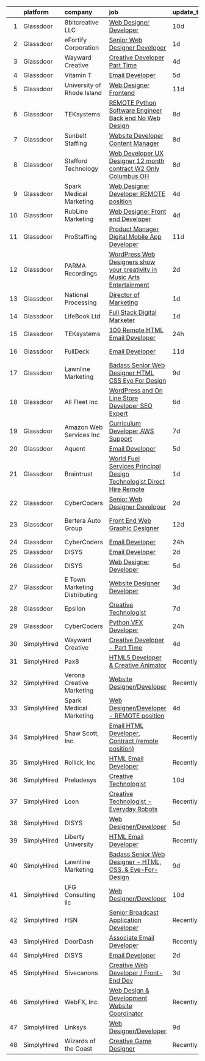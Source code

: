 

|    | platform    | company                         | job                                                                                                                                                                                                                                                                                                                                                                                                                                                                                                                                                                                                                                                                                                                                                                                                                                                                                                                                                                                                                                                                                                                                                                                                                                                                                                                                                                          | update_time   | location             |
|---:|:------------|:--------------------------------|:-----------------------------------------------------------------------------------------------------------------------------------------------------------------------------------------------------------------------------------------------------------------------------------------------------------------------------------------------------------------------------------------------------------------------------------------------------------------------------------------------------------------------------------------------------------------------------------------------------------------------------------------------------------------------------------------------------------------------------------------------------------------------------------------------------------------------------------------------------------------------------------------------------------------------------------------------------------------------------------------------------------------------------------------------------------------------------------------------------------------------------------------------------------------------------------------------------------------------------------------------------------------------------------------------------------------------------------------------------------------------------|:--------------|:---------------------|
|  1 | Glassdoor   | 8bitcreative  LLC               | [Web Designer Developer](https://www.glassdoor.com/partner/jobListing.htm?pos=108&ao=1110586&s=58&guid=000001819ec11986ab46de48d78de8aa&src=GD_JOB_AD&t=SR&vt=w&ea=1&cs=1_cd419f41&cb=1656225864377&jobListingId=1007942370710&cpc=BAB9AA3F436D8911&jrtk=3-0-1g6fc26d8kbn7801-1g6fc26dnk24h800-cb3a9e8fec46c821--6NYlbfkN0DUopTza8mgHBODVgXoaTVIBmD97acycYylDsCol1Z8ncl2IreNVul9mPEQqWn9OdnVcH_Vp3uRbL09mJ5DClCvZ779lmN9ejhdmSI1oFTfiMHWt6tWquJ5Q4S202otBFJj1neCG2q0b-2N4KW7X5lu7jbjGFL1fweiqeuVRlLdK-CX0RtD43M953B1dV89koOKSado_dt7m1VlAvK43puyRdfOVojdXAdJWQr1glk4JHZFhA_dE9uGSiuECE1_UanALCbX5rM6wIRYB67FEX0anA_UqJkhiuG7rZgdjoycPCY7o1OyJ6-ijXLge3eE7y2Pa0F2buBKL6G5tmQdOF2gMGyKYaIGxeH_DQKZCV1eEzdjo11Rn-9e1vnysME6udr2gQsC8PMwfC7D2n2eMTCpH2Vsc8eAfxnH8X1oec6dwK8HhTtkiY47qquH2-eaFAGfaj3C0ZvkZu2Jk0doh4o-81meuZ9NoLg0PePvgrgX55L4ESQLyDRZKwcydY5iMs0%3D)                                                                                                                                                                                                                                                                                                                                                                                                                                                                                                              | 10d           | Waukesha, WI         |
|  2 | Glassdoor   | eFortify Corporation            | [Senior Web Designer Developer](https://www.glassdoor.com/partner/jobListing.htm?pos=111&ao=1110586&s=58&guid=000001819ec11986ab46de48d78de8aa&src=GD_JOB_AD&t=SR&vt=w&ea=1&cs=1_35151f1d&cb=1656225864377&jobListingId=1007961920482&cpc=1D891ED3EFC3904E&jrtk=3-0-1g6fc26d8kbn7801-1g6fc26dnk24h800-56283aabba8db66a--6NYlbfkN0D4nuovUOU2dPryPr7-xanE7ZFWASvaSyNm3BqXIbrO0jncgm6dzGKlpq64GhjWedMHGhQf5zuqGZKhJbzuerz6WoY1CNE-wn2o97eoBpvVYWyu8Im0MmTyI-8z7k-wPBO4NIYGTr0yD4UfHPYVzkBxDKyQ8hP98UoiXYExT8LfmdfFQZrGaUu4gcilb4YjkaUCPaY4Ui7NiY1-2U_JBidPFUhWPhBmarcrD3cB9qFNd7iBuodOWpXzNmc-PVb3ok657M0Tk-BMyG4DJINe8CfhtiCEqHrZ-3SDpW71QLsKdcj2HIgZxGpmErNjX7VPEBmaXxvWKQBHJV_wdN5dNnhC3m3WOAZJYzkdCtO0Rnr6aJWUcau5Whca0ijiGh5Cz_DCZu5H9xplyu3eQMN10moDlH5AA5yl9THWHMziJ7HX8XfKG_w1ERGlUTFkhetwIVomR9g1KChlnv8NR3_AkhINBwyjG1mIxPD_2wQn9ZhVWEP-gbNRRQGMlUVszdmW9lM%3D)                                                                                                                                                                                                                                                                                                                                                                                                                                                                                                       | 1d            | Remote               |
|  3 | Glassdoor   | Wayward Creative                | [Creative Developer   Part Time](https://www.glassdoor.com/partner/jobListing.htm?pos=126&ao=1136043&s=58&guid=000001819ec11986ab46de48d78de8aa&src=GD_JOB_AD&t=SR&vt=w&ea=1&cs=1_b75c3ee4&cb=1656225864378&jobListingId=1007955167727&jrtk=3-0-1g6fc26d8kbn7801-1g6fc26dnk24h800-7112ac8b51489fde-)                                                                                                                                                                                                                                                                                                                                                                                                                                                                                                                                                                                                                                                                                                                                                                                                                                                                                                                                                                                                                                                                         | 4d            | Remote               |
|  4 | Glassdoor   | Vitamin T                       | [Email Developer](https://www.glassdoor.com/partner/jobListing.htm?pos=122&ao=1110586&s=58&guid=000001819ec11986ab46de48d78de8aa&src=GD_JOB_AD&t=SR&vt=w&cs=1_32d9cb2f&cb=1656225864378&jobListingId=1007952398975&cpc=334ABAF5D42DC775&jrtk=3-0-1g6fc26d8kbn7801-1g6fc26dnk24h800-c729f998c69f5acf--6NYlbfkN0DMrcEu7yrtATojKJA7cEzGQ3FdRGWLh0CZQInL4ECGI6k5tN82kdM0cJmh4vC7GggIqKZJOfkwr433VNJt7GeWnC2UmIhTFRbn-81zrayaPj-ukgC7L8r_jt5s0QL6z1MXrzLoijGyMRwJC52lcfuzmJIElBwsfqaUsuDAvkNyZzjW04O8dROOLoF5Y278xe_9DYSYC0AEmFOkfXyOn70DHy-ieUZLT0D-R-bARFxchSQspgjYLVQi4-PaAf1WSlnV0W83Kd29S0RygGbVNnVkdWJWQ72VqJxG1DzSp24D87AUTeFWzpa-RNR-29xn4Q37Ac4EHGxQ-CdLljY5cNFK8XWi4QAplTKXHOg-gzixb_H9jNgHzKxGG1c--qBPMepUe0acl4GK4RjJ9Wlf9OzT3MxwILV4CdwKRxcHZv659VgpmUF2Z_eZYZkFC-S5M-ypHeX9tF-YgOxMIUiq4b3G)                                                                                                                                                                                                                                                                                                                                                                                                                                                                                                                                                                        | 5d            | Dallas, TX           |
|  5 | Glassdoor   | University of Rhode Island      | [Web Designer   Frontend](https://www.glassdoor.com/partner/jobListing.htm?pos=106&ao=1110586&s=58&guid=000001819ec11986ab46de48d78de8aa&src=GD_JOB_AD&t=SR&vt=w&cs=1_fee48c0d&cb=1656225864375&jobListingId=1007939185950&cpc=CA5E2B5B7F82281C&jrtk=3-0-1g6fc26d8kbn7801-1g6fc26dnk24h800-cec50dc6a3bfc729--6NYlbfkN0AqMLPTf4MGsUN8huRgi1zVnsM5rlBPqqz_2kyggCnnEqSYAGTW27u8HQM9tTc-lWz9t1-fnXZk25rY03sh_QIMP7trI6ET8mKC5HvNDX3e5v_xhdFfZsSmyN9xYje89TX9CQi_CFkn8M6INuA3IeVoMn9iSqU1XmI6tjyGBnd-olcPM-vQgZr6ShLB5IDEluhoqSZ7AJjWeu9jVJ706ja9gHBen7i8IP_LBc8x-Fuk-zCKHv2Gl_sAMqz1xJeLMSkmFj3coEp_BCCIY8702hnt0SEkkr-1_3LNviXAvGeR8A3utn4VFd_arMv9LycBFkfePbnT9AYUI9HOBjTJHfUymhwYXwwZgJaRxld1eJp1CCMF5gNB5-ZmazYh-OsQbWzehInLY8PgIln3-LwuVn1XfbdYYnE7UllWQhesgg_sPxhePfzXW3exZMfFzU3FE5RQlI4nbu7SnSVXfyb5SmzrFiUO2SyW-zQloGLe2IHvEBPkey9Gs1ryV1ba_RGjalMWtqvOgK8-PPKN7qxWZRQ5jVZOdPVgHdc%3D)                                                                                                                                                                                                                                                                                                                                                                                                                                                                                  | 11d           | Kingston, RI         |
|  6 | Glassdoor   | TEKsystems                      | [REMOTE   Python Software Engineer  Back end No Web Design ](https://www.glassdoor.com/partner/jobListing.htm?pos=125&ao=1110586&s=58&guid=000001819ec11986ab46de48d78de8aa&src=GD_JOB_AD&t=SR&vt=w&cs=1_079fe1a7&cb=1656225864378&jobListingId=1007946851241&cpc=F4EED0218A761C36&jrtk=3-0-1g6fc26d8kbn7801-1g6fc26dnk24h800-95a6fc193813ef1c--6NYlbfkN0AuKz8EBO1xHDEL7V2YF9xF3dC_I9B9i-Zw2Jh8clPMK9BxhHDJszxSyW718EipT5OH3vq-WDl5AgA6kv6MI3JSR_RijWhkE4lzvPybwugKG_eNQ9e3l5UGFljU8NozOuWyULkEkWBJVUSxbmH_wq0r7wQcqAP6NSC0TiP_Qq3OHX5qIrKIg4fmGJ2lzZLuU97zhsQ_sJHfnhSWZFC88DEJjdjMRbSkRUqv0y_suvbJpzXKJ5KGlbC4cmnO2S54qLtqDV86P2VQ9EoyPa_1eBNwr6jCTtIIQRXiiaiBMMeqt4ilkjFdDuMXUfiCLH8gjjpCEGx5ML7WzAiziDTT7wO1F5JrxIbdaFsL6bJLu7Au_C7OoOLK_KjIELcvpDe_B4prpQmA9ot_g-XAvSMGJHFGupVOYsj3RtKPiZuXtjXZ20dXOWINq218yDhEbQQmo17wKc-H0cwxqTXuYAERVskyn_8OUYaGGqSIfjtGadsJcd9S_xDdcndu48o6GDkczcKQceSTsBBeTmNQOiDVb3wUzjEHA1SzAzc-0wV1r4wLsiuutDjeTn9GBkQEutGXx3DPSLQBaB1RxlgcJX14cWc7HZIWI0k3R8Zv-qGqxCFP76DtLuc2I1Jg5s9Ky3u9huCyo5PPcVEYS2RdG_1RYy4eCUf2U7flLP1oEndvw1TK3ttkcZNX4sYLeG8fCJoHyWCKJAXPGUp9KTDZp-rSliQnwJl7Xa7qsrfNxS0xsSL9xglf1x62H_TDJIe5vBsNJrJT4dOKg15Gi2qZIqO8QKUYXtPDcCbJPnooqWPgck4hD7jcK8awz-y1boAMZ-n-cjQJJQDeF8FhrdSh5sBgzm8qv9GO5MgeeyKpHRou6xU0JmjBU35e5IGmFskO0rDxJp0pqSSfb3KDJG05MlsoxvH-D6TZMNg7SGzGQSare80zg_l48fY5RVgB114TmB_qopwANJbW6bd4LQ%3D%3D) | 8d            | Dallas, TX           |
|  7 | Glassdoor   | Sunbelt Staffing                | [Website Developer   Content Manager](https://www.glassdoor.com/partner/jobListing.htm?pos=120&ao=1110586&s=58&guid=000001819ec11986ab46de48d78de8aa&src=GD_JOB_AD&t=SR&vt=w&ea=1&cs=1_9e926509&cb=1656225864378&jobListingId=1007947710355&cpc=334ABAF5D42DC775&jrtk=3-0-1g6fc26d8kbn7801-1g6fc26dnk24h800-8923c3e5883ea31b--6NYlbfkN0ASFYtB0Tqi6raDK39JVsBcjTHJPPxiw76vFmgBea2Rje_D8nUlVysGKjKeeBtz6Bx6uvRPfMRGULAnWKfYB9e1_O_7R78qSjyv-p4QYUkOgaZX58HGg8TQcukhW_r0lpWGTymvcgHQjTvy0uetz3rZwMKJMl_MalehOkl2mX6RKnTu4XCL1x7kian4uBYKVApnBRJKsjcI0VvNdYOoKINVe4yclGxpHv-YAkq9W5sxVTbubAe2YiYwSJVSvYNsPKcruAW37LRxBs64O91LVEgX-wt28TNcSB6p-PMso7cQJvRyhZHn4iX9KC3kpax6UcEPoZm75oaUCoMCKeLRzHowhBF8wla_e4mO9FIJX7gBKgamqPbRxFhnEB-ELMsS678Rd3td5er-6t-Dta_wqpDdUiGWO4811I-uPgj-fKN_RYnMYJ6kpfbsnBDOtv1cLGRTQTcT6Ml33rE7EiQ5BdumQI5oPWbxvSJJ1HWxBNHl_a4QYUbQG3WxTrhfNwgF3iSXgsEO8ZHwCuklskIjocg_EEnTrjmdyXW7B0iex4p1N-6IpBOX3DzCZR15eJWs-64aJOCfmleNWmdRn6sbkDNqWTD17N0w27vBrGnb-CuHTEi5_UNGH_PTVD43cgztfdaaw_NwiDuFOgxdxuv2F6gg_Y1UrHsNEyi8VTA0FnGWcUqo3onQrkl-YEiW9HPnZ0D_E1KKnpR9774FhbikpnTZakMpUbK499o%3D)                                                                                                                                                                                                                                                                 | 8d            | Chicago, IL          |
|  8 | Glassdoor   | Stafford Technology             | [Web Developer UX Designer   12 month contract   W2 Only   Columbus  OH](https://www.glassdoor.com/partner/jobListing.htm?pos=121&ao=1110586&s=58&guid=000001819ec11986ab46de48d78de8aa&src=GD_JOB_AD&t=SR&vt=w&ea=1&cs=1_c302a80e&cb=1656225864378&jobListingId=1007947347179&cpc=654405A9B1E0A9F5&jrtk=3-0-1g6fc26d8kbn7801-1g6fc26dnk24h800-ad225fb9070cb046--6NYlbfkN0Dh8yKYC7BtZqCs9O06EjIceWgqnuO8KhgnlZL1JbrNEHyUzea-VWsO4AwzTdDq9ocuSSmR5orjb0rWfU3ZPzwpzRs3eLVZ1ZHqSlfoeBekfIjeJXTG4uqnCLvRs18qXdKPSiP8Osofw6x0SWwg12xs1q0gTIyDAc0Rtha24pU4Sr292HBQvPbSQK8euQq6z0FS7ViKlGCVI0lu7lTYTP8OiFlJd62btlKM8X9a6LZNfMtlEgtxQxRMGev_sm8Bn2huL0a7ch2YvZLzzBDiQCewEZMCVnX686tUVz6r0cOkXInLPRZ5A9IBHAER4c80obSOUQtyyrwn3nkLliwrUcm8jG3fbG3X1MNYFWb6d2aKiBGjNcPXRaZNdCwYmVwW6as-NxK1VTlE5dcLxGJE5257KDmyOEGv6x1ux4aXdxYjzxJrV9-XXsapQRIXoe8SjGaLaffzKfckF9Z3xnGC728zpfIyMCihGIbgkpTUgZzshXLSimPePgWgK48BEv608x3rqEowG7CY8DrReETt55NS2v7VrCeHF4nI1y0cO-Gc4-gxX0tLCGHi0HcX8ux0ifY%3D)                                                                                                                                                                                                                                                                                                                                                                                              | 8d            | Remote               |
|  9 | Glassdoor   | Spark Medical Marketing         | [Web Designer Developer   REMOTE position](https://www.glassdoor.com/partner/jobListing.htm?pos=130&ao=1136043&s=58&guid=000001819ec11986ab46de48d78de8aa&src=GD_JOB_AD&t=SR&vt=w&ea=1&cs=1_bdfcbd8a&cb=1656225864378&jobListingId=1007954315287&jrtk=3-0-1g6fc26d8kbn7801-1g6fc26dnk24h800-7df274d54f488d74-)                                                                                                                                                                                                                                                                                                                                                                                                                                                                                                                                                                                                                                                                                                                                                                                                                                                                                                                                                                                                                                                               | 4d            | Remote               |
| 10 | Glassdoor   | RubLine Marketing               | [Web Designer Front end Developer](https://www.glassdoor.com/partner/jobListing.htm?pos=110&ao=1110586&s=58&guid=000001819ec11986ab46de48d78de8aa&src=GD_JOB_AD&t=SR&vt=w&ea=1&cs=1_0c02767e&cb=1656225864377&jobListingId=1007953976054&cpc=BBD63848FB84346C&jrtk=3-0-1g6fc26d8kbn7801-1g6fc26dnk24h800-fbee035caaac6148--6NYlbfkN0CwtcnIs2i24PHJ9Vli1FFanJKrvDdZrVM-GI2JULZnjle8FvWQJjQMHRAtB513GKx-wSVa2hTTUmByA6V9PKI-w6cwqQfPy2aATzFHSNpomxmlqWKNpB6zHmyIMZcL82FzIO4XUUZlVKD3wcRoEV9rO5TZUy0RtLUaRoqjb0RBgpzvU3W7XztS8f7ZEmiKdGln4ETXPqTNh8_TIBTn_UBB53iZBPQbn6WUw_eTm053WCI8FhnKmckVDUwE6rbKFZC1a0EH32vkjIoCK8K1IYmJcy7TqLyhUpfNuSEBY9cAt32Hp2lA0gp6pX_t8AQzdl2G6Twn8P2RX0CD014DkIsh0ABnWz5H6PjuqIcDncdiAEKilUIPmiBZoIBMnEHaUqo6ukFp7CTqalsz9YvEWs407joKQokU5YsudeyTr28xakRIs615pqlRMLwJpK0kQWzbooJ3D6iKFCrch36Az25qo4Md-g-1LTkD0x3NzDqK6NBJ5tdqYQiivGKKX4nU2B92kehFk1pnaA%3D%3D)                                                                                                                                                                                                                                                                                                                                                                                                                                                                                      | 4d            | Cedar Rapids, IA     |
| 11 | Glassdoor   | ProStaffing                     | [Product Manager Digital Mobile App Developer](https://www.glassdoor.com/partner/jobListing.htm?pos=104&ao=1110586&s=58&guid=000001819ec11986ab46de48d78de8aa&src=GD_JOB_AD&t=SR&vt=w&ea=1&cs=1_724456f8&cb=1656225864375&jobListingId=1007939802834&cpc=7F406056C5176881&jrtk=3-0-1g6fc26d8kbn7801-1g6fc26dnk24h800-cfe7c66ca6e9555d--6NYlbfkN0AFarPR8D3duU7qpLcJ6p-31Huttu-Q-LVX-SyTHCDS0u8nsX2PmZYzoBPZJHzSnPEdnioTPCAhoquesnZClniJxdB-l5zknSsPK19QacpHAH4gKNI7DRPincBSqvztbi1AwkxrptPPAWrszP8h53ecaumUpjT7ejxPfmgrMnd-a3ts6Tnz17u-qjXi2VXc5PrCt2Nkbt72wSn-N2r6mP_C6G-bEVIhTsdpTzgWYqlJSCJVNBSgUtIzftbE5AN3Jz19NKaJzHPhPcNB83MAr3VgSHqBIjCpbNZnoGuWrzGNAnWXZkIaTYWS09tPtTi7FjL8Z90_jkfWY6BTVqXc6N5KPw86vFpdOOBZFAySyY-BMKEnPEPBHcgAs8J6r45NpJ-J47mznZU-QstDqyofMkJFG_Fpbq3m_I5zoE8Rv1Chuklnsn-mAe91W3hI-gjpKRoHwPJm9o4A2yISzGIORYHPYbFoyoFS5toV7JneMdJekWkgbtaKQqpvKOdWvvZ4zHphCLrA90xYtZAmBr6UTNsrnBAkoibg3snZXWOK1p_fN-HVBme9Jg2V)                                                                                                                                                                                                                                                                                                                                                                                                                                      | 11d           | Mooresville, NC      |
| 12 | Glassdoor   | PARMA Recordings                | [WordPress Web Designers  show your creativity in Music Arts Entertainment](https://www.glassdoor.com/partner/jobListing.htm?pos=114&ao=1110586&s=58&guid=000001819ec11986ab46de48d78de8aa&src=GD_JOB_AD&t=SR&vt=w&ea=1&cs=1_ab360735&cb=1656225864377&jobListingId=1007960095074&cpc=F41FEAB56D215062&jrtk=3-0-1g6fc26d8kbn7801-1g6fc26dnk24h800-a51dcf66eccc53eb--6NYlbfkN0BMd6i3W3qmAtDke4ZitYLMBEMpVvOQU_aO9JUqgRRkgwDvgaVV8jWDDkXv0s9VdhdFtp8vgpc7Xd14geBqCVRfeb-Zk2gFUWrnzfN3CO7_Kshg7e9lFPeLlS31PbWmaUmDuWqBwBaZIqP5E8OfSbZVpgw5zRAc4LpRHBRqxyh3tAhzUrHfLFIfhkH6S2Qey-aSIvJpyW1Gv9EWeAXDHOt4xHnKurJoPuxObbIZPWfdlThAKU6aW4pHjnxnXgJFXebtxZ2zx1LF6onmUArjS7EH75yfQO9TFIfN2AO9uysnZ1i7WZZMb4AYQVSBz8PkSJj3FHDNHvQ3GugENGQubFOg1wiG4doK4JSl1mlLS7wd5QCxhHVVFDWJenB10K1iscbdspeTTsKNqCXl86-QrCdZjzMgVrCPFIyqLuitJCOsHYA3VA03EIkSSLh2ouj5BrbHBmUQEu5ZsVUwg6sMNFwK_b3w4tgYQYm-5lNm7-fHGYnYs2xFuWvy)                                                                                                                                                                                                                                                                                                                                                                                                                                                                         | 2d            | Remote               |
| 13 | Glassdoor   | National Processing             | [Director of Marketing](https://www.glassdoor.com/partner/jobListing.htm?pos=107&ao=1110586&s=58&guid=000001819ec11986ab46de48d78de8aa&src=GD_JOB_AD&t=SR&vt=w&ea=1&cs=1_6a613bdc&cb=1656225864376&jobListingId=1007962013665&cpc=878687325D2A5CC7&jrtk=3-0-1g6fc26d8kbn7801-1g6fc26dnk24h800-c555b7783eff2801--6NYlbfkN0AO-lx13pzomzdSppJUWL3QXsQT8oyFk4U4LWH8QC50CmdwjmX8DJUkoT0OqRdawfsIN9bPAn6HjJ9BfJNO3cg-n-3qwng7-ayDtCi05IAO4vEZTgx9_4AEhMS05R8Etc09SAiNP2HzMLjjLVF9LiPE-GUY8Gv1tqLZMrv6X7chduOc138hDvcOkf79gMoRg07NLI9iro_7iLFHkXaBqUfGSu8Px3b89CxANtJINwz8iWwOLq-PfuQzMDZnPdhf0Z-Z7JZQoGMng0vuCW09giBhn-hkOpQ8sizruIkJ82w0EdD9Ksue0MRdtmOQ_4dhBVRahMiH3LOGlghgIo-64CLU07PhS82sW5bsASZGg-3SIG3f1kyrhiCnx4sOGJMqh4LeoJnvFDO_-AG6ST2HPzp4eYxbtzLCh2kTqmJrfxWg1zw2w3nbYmjFxAH0Gfp-NiiiqHcfr5XOBxnGfxo7AxG0e5aKDOAagC1dkQg6KbYm7TMToAFoJ9o8991Gi2Dsw0aCOtJOZFCVMg%3D%3D)                                                                                                                                                                                                                                                                                                                                                                                                                                                                                                 | 1d            | Orem, UT             |
| 14 | Glassdoor   | LifeBook Ltd                    | [Full Stack Digital Marketer](https://www.glassdoor.com/partner/jobListing.htm?pos=112&ao=1110586&s=58&guid=000001819ec11986ab46de48d78de8aa&src=GD_JOB_AD&t=SR&vt=w&ea=1&cs=1_260e79dc&cb=1656225864377&jobListingId=1007961182623&cpc=59DEFF8D475298C3&jrtk=3-0-1g6fc26d8kbn7801-1g6fc26dnk24h800-e11e803554d91317--6NYlbfkN0C2MizTF4Ddaql7z5E1kdrGcKx1JZWBEzgVwR01B0gf2VrvhgI0RUdqV_dzxkYSanzBPBCzKiP8xz7O3HlpWd2xLFT0lskGtQJ5W4ucp6xLGGshDYcyFZbvAkJyRd3TlNWUHC9w5z5LIZHA7ukbg-Q8Rtq51Vxx3cQ1S7MvGO8JnaGBnUfQAJCFAcgmA1rjXJew1ePJcp47C-MJGCxudhBqWbs-j1GGhrfYWf7LN3yNDlROcZeeRpWtzgm0WOLU-1HYNsbwj1I3ynhpn2gj7-iTxFpvW6UMQpMZGtP90VdhkQUAFF4rxQhmeLZafiDQkjj7fVw7vzjDh7B432MzfsV9zeeysAiakaoJXS1kgumR_fehFGgh732BLjgedKH-VdAag-xggcmZO0DzVemhLZ--8W9E1kjqGT0_yAFBtYtZfM1iDFDke1yoRyNqb7OzVoUd5bgQ1atZEZtJt2gyW6mIbgXfi2R40X-a1RUt3UH9SPN-UdY5PxlrqDgimmFkyL_jfeRmXY9hcQ%3D%3D)                                                                                                                                                                                                                                                                                                                                                                                                                                                                                           | 1d            | Remote               |
| 15 | Glassdoor   | TEKsystems                      | [100  Remote HTML Email Developer](https://www.glassdoor.com/partner/jobListing.htm?pos=116&ao=1110586&s=58&guid=000001819ec11986ab46de48d78de8aa&src=GD_JOB_AD&t=SR&vt=w&cs=1_802eab31&cb=1656225864377&jobListingId=1007963107849&cpc=AC285F3A3ECA6BB0&jrtk=3-0-1g6fc26d8kbn7801-1g6fc26dnk24h800-176d6f24dc695ca9--6NYlbfkN0AuKz8EBO1xHDEL7V2YF9xF3dC_I9B9i-Zw2Jh8clPMK9BxhHDJszxSyW718EipT5My3xB9RWvC7WQs7Dga-ubgJ12cznRL8JSfUxeppsLboA7pY3idrfr6AKWo-ckCg04FJ1sBuJAegHOqsTXrRVJaILvFi7B9enLltIic-Q0247foeZwO1x9deIvE9xSg9pJ3uIoqy19g2div2aQalSFf-UCf0Xd2ChnFafIaqwAea6g90PADmPAVICVXQLu499TL1NDcsRyjf51chczcrORcHIxRa3F_1zY8SWTsa_4Z7ZNwgb25zcjkUF9h-eXQUdL2UVb6J1NJXJVrFU1sO46v7NE_MPa-8s9oOdtCyRe8B36XaXo70vPc_cwfTP0ry6eB-8yv_PUh5rKrQzyvK5sRgNvJT2aPlVtyK4cueJxY_MRa3I-eiFZ-q6lOImDvTK7R5LEhyN2vRueQ_yfepEtnN5hnSR2z2RdVd6lxM5nGUt3ITlynyLVmOjRhoHJmOkOjgJfzGSVPLUF710XdBpTLeafE_nlDvXXRU1Vhln_v63vNo9iYR3R2pv730K_-mKoUezUFuuMIWSamFvZzNy1gNQ_NZ54tctK6ZgdsDEDcwiEldzPQGn-1nzGBBKaH377byd1L28QZTciaZqnDcRs1O5Np1SfjsBvsEC4Bb4HVxAKIFjSqcwrVE76PvNIWpjZEZQDs0YEmK2QKisEdXxGVen5csg7pmvPMrmex99r3AhFLvxLzQezTGRwUxOJ7Ohdtsq0tg7mORLb4pJoJh76Xam1VcMEOdLXNZELXWm00DjGSmgZOquoqMBNyKwK3g2FVhMjLNlbm5DvXKMZvMKoa2630HFpzDh5CRuzO8GrBLADcjM6XJx9KPoNPAwJDUqTuOdB6gXnzHQYxYIN8q6Xm8CIUdC-F1nqhqyv1UljuImlW61_fsnr2aMbwTe0tSTtgDUHw4P6DLw%3D%3D)                           | 24h           | McLean, VA           |
| 16 | Glassdoor   | FullDeck                        | [Email Developer](https://www.glassdoor.com/partner/jobListing.htm?pos=115&ao=1110586&s=58&guid=000001819ec11986ab46de48d78de8aa&src=GD_JOB_AD&t=SR&vt=w&ea=1&cs=1_4fc1a31b&cb=1656225864377&jobListingId=1007940220063&cpc=7AD1D84939BBEEF3&jrtk=3-0-1g6fc26d8kbn7801-1g6fc26dnk24h800-146d6debe4798c06--6NYlbfkN0AyLYn6e4nOsln60gailr5YF6DJD2ie_1ebCPdPTsHIrVzbdEm4_QsKTicBcCO4vXROXyLabrhzGKm9NotrTRn0xl4ZjGUPZpPHMek_WMvJpnP9_G3WGVhs7gA0kP5RrqBnE4MxEyFb1a-vzHRaQllHRQEgdxxMlnGbVtk0d4nxvpyK3sM4QG9lbNaUhte0tVjYo9n6zjtdJvDeeiRy7wQN-cDZLUovkvb7T-wwPXlIw9TFDGHGoq3swhSNFKIKcLr6IvlH6RAk-vKiT5n0Ndm7h5dsn0lRNlH6le4y4aBFoG9teRSt9CL_zctWo34NxWRLixL14aqrjBALpafsTKaI7b2GR7tONaJL9b8_PiXzPa-FRHOykXiq3Ke_m1ACyS-DpRsZ5Rsb7TIg-w8ncncwYGs7UQ2DR9tTMj1AqbVWQ6uifinvJHQNmLC2bA7FwaBayYPOYx6p6SZ_-U1Rk_RiESk9-HsnQxSdismiTn_T0Zq3VZjLyATd)                                                                                                                                                                                                                                                                                                                                                                                                                                                                                                                                   | 11d           | Woodland Hills, CA   |
| 17 | Glassdoor   | Lawnline Marketing              | [Badass Senior Web Designer   HTML  CSS    Eye For Design](https://www.glassdoor.com/partner/jobListing.htm?pos=102&ao=1110586&s=58&guid=000001819ec11986ab46de48d78de8aa&src=GD_JOB_AD&t=SR&vt=w&ea=1&cs=1_45cb9f2c&cb=1656225864374&jobListingId=1007945270122&cpc=BAD6587A35CC7CD4&jrtk=3-0-1g6fc26d8kbn7801-1g6fc26dnk24h800-c11d92ba87d007d7--6NYlbfkN0CSgGTbSPgM0xpgWRkp5SRTexU57Zk_6_bZ18eqb9d2QPonl4wyxnYYzZzlQX1INA05EVULwZuD-rw-yad887exhHL80ZF-6sCv590OQr2cj3ZF3-pMXOqi0CfpHb4cS6sIfTWaJDnbeVN6g9oZH4Sc_gMnT8ZNkGUcR0rk47uFGVNZvWApXP8wh5IUZdNkTFjxT0b1G_CFT5cofEqjdbTSEvmjQftEPVsmPA4dhTYiJdxSN6HF2pwodACLvED1wKkguSLOBMOP_AVqUvd4veIom9J6mXRY2R3pArQgcxW1jzkaLemOnebAKYwVaccGGlSjN676QtbphXStpXz1WkXZm8CB9hhbrcHSYYCb-VLgeJLL1Ad6Iw7bmIfuit5bVMllGqa1OX1gHZKH8zgXWER98AC546K1x3dWidNv0Fu5grr3VIY4MCZxThSLh-xzcynTAu9ofPNpSEAqSkSX1y4XXfeK1nbzLebS34Y3nIHuubvg1FL3jNWNARYh6s8QtAgF2Ndz4waSZ4rFNmvm8RoMVMyN8Mv51if4uUUnhmmpIw%3D%3D)                                                                                                                                                                                                                                                                                                                                                                                                                              | 9d            | Tampa, FL            |
| 18 | Glassdoor   | All Fleet Inc                   | [WordPress and On Line Store Developer  SEO Expert](https://www.glassdoor.com/partner/jobListing.htm?pos=101&ao=1110586&s=58&guid=000001819ec11986ab46de48d78de8aa&src=GD_JOB_AD&t=SR&vt=w&ea=1&cs=1_e7edcfe0&cb=1656225864374&jobListingId=1007949583661&cpc=BD06EC4EE42A9BE2&jrtk=3-0-1g6fc26d8kbn7801-1g6fc26dnk24h800-a6a84ecfad150f25--6NYlbfkN0AtlW_omU2Xx3W-19HQ_drmTKCWebiHnmA5lS5PDL5G8awMIg2UWsynkGb1qMsBgrpObpaADDyDz1GnlD2j0UoVmTBzzID_kBGkvKQquFeA0t0Zu6JCMT3mc5hHBEi8WkeL4jAqsPFNEni74crRj1EE2UlDkuMFfOFtvNEUh5s8QlwaQ5VX-7GDE1hO6P22Qa3YV6hR06y56YRAW1QuFmm3QTGre-vTxDc4jK_T7TOp9cQRa0crfx7MS6ntshN_cUDEYeJB236d3xBGNTli9V0wizWR5SUxpjP26xGHzuO3Lu79x2dtzjwWOPXG7J4SaKI6Wdfl3wCNUE7Y9TaSHBRd12N7QtwK4pzBcgju4r1uF2VK0ijQGdbno9_6tqGPCJ6TstEnWawraASNZuKNKXekrkIbYVxkmLdX147wp56lRvvggChZ4-NoZl-v6xfdAkFQ1FSS6wo8nV8fx1ag9OuzPubfT7og3lGgqRH6zBzRTBVQ_2b17pM8PL1VOvmk2UYzMEYPS869sN_FqDQ40Z6GFgGrpGxsGkIaswTz1p05zw%3D%3D)                                                                                                                                                                                                                                                                                                                                                                                                                                     | 6d            | Zion, IL             |
| 19 | Glassdoor   | Amazon Web Services  Inc        | [Curriculum Developer  AWS Support](https://www.glassdoor.com/partner/jobListing.htm?pos=128&ao=1136043&s=58&guid=000001819ec11986ab46de48d78de8aa&src=GD_JOB_AD&t=SR&vt=w&cs=1_3794e624&cb=1656225864378&jobListingId=1007948569854&jrtk=3-0-1g6fc26d8kbn7801-1g6fc26dnk24h800-babf0940e10045d2-)                                                                                                                                                                                                                                                                                                                                                                                                                                                                                                                                                                                                                                                                                                                                                                                                                                                                                                                                                                                                                                                                           | 7d            | Remote               |
| 20 | Glassdoor   | Aquent                          | [Email Developer](https://www.glassdoor.com/partner/jobListing.htm?pos=118&ao=1110586&s=58&guid=000001819ec11986ab46de48d78de8aa&src=GD_JOB_AD&t=SR&vt=w&cs=1_7fc4642a&cb=1656225864377&jobListingId=1007952573824&cpc=FD1C1DA32C38CFA7&jrtk=3-0-1g6fc26d8kbn7801-1g6fc26dnk24h800-68efd4b299b32150--6NYlbfkN0DMrcEu7yrtATojKJA7cEzGQ3FdRGWLh0CZQInL4ECGI9gD0Wolx9R2v-Aex0-GK04gGr-eiXey2i92pIbQIQS7Cy9CQdYLHYVx2I5WR15xr8Qf-WU4n97IOUPhk0K_9Bj3KVlD2SB-Xt_VWquicKOnj5gJTTMDe3J266M2V6nIe8y4YKSQ4gr0TEDc7pbqh-zgcWcdqiRODhXjH3WEDqeaSqg-vmRVdQ87i2ZLD2YQxEe9hT9LPaUYmaIBP2vcITalw3iOVBouHDc_39wZlaHdlXzcItA4E3B9VYhz4s5AZgY8ZbVxsH-JSALCBB2UkIt30m8G8zp-PFIKVMPaAW46pga0GQBdtUjqix-aO1pV5dOxJja3wV_LsHTbhm4XNG2_HOcV6T3iK2LIAQUy6mn_pG2xVBEGb1EAdqHFUNsJsSfl4b-yanDRXcZZ2-uprew_IOULJFnOBw%3D%3D)                                                                                                                                                                                                                                                                                                                                                                                                                                                                                                                                                                            | 5d            | Dallas, TX           |
| 21 | Glassdoor   | Braintrust                      | [World Fuel Services   Principal Design Technologist   Direct Hire  Remote ](https://www.glassdoor.com/partner/jobListing.htm?pos=119&ao=1110586&s=58&guid=000001819ec11986ab46de48d78de8aa&src=GD_JOB_AD&t=SR&vt=w&ea=1&cs=1_f7637637&cb=1656225864378&jobListingId=1007962085527&cpc=8795CF9063CD573D&jrtk=3-0-1g6fc26d8kbn7801-1g6fc26dnk24h800-4a17674162f8e001--6NYlbfkN0AL3dVr72y2kzw2kaN2Ho5i09lACUMjYeOySpm2U6KfaoCL3DUt1X2q4i_qsDHLqXw8NcwKvDR4ruB3hcoUb_SNNE6rSFFleAIMwIyzoAx7NO2dmDq8j0-Tra5LW2XyRidKbvxm9zCzmR8z-dwMVIzqKq7eRGEVNEYRBbatEZRHEh9PLze_SOeNaHNy05u6b8h3W_jWAhSXb0POrm9To9GH1YufKV6kv86Xki-TQ6SCtDknfb1x1As32OtJrwv2WTwa-f3uBAgcg5nB7Q-FCmY9BzxKbskvNrW8fqnddMtJdzE7iaa4Nt8P-_O9s6s8H_nmmfd4VORxTF6hSm0LmAYVLn7I5AtlIig10mr17IhcwKyD6ZLFy_81kzFZmZCLXTxn7x1YorDYrTF_44QyvVJdmG0YE9sii64juBUrDeyhBEXbUGtgQsqTRjM0afVSTvvO5vcOMPl9zsI6n4jQKcWby0FT6FJFuT7WMOE9P1VqD3syPUw2UCkB9Ta76erKytaok1p8gaS_e4svQYZ_naTSMPhz6F7v22EZ6GcSbQogR6ClaRn5OHCA0vHu-Ita6EMMFPgz-UslvxwapBVoai5h2Ftbmz5kvB0aDOjoGUnk3VW7lnYpZCJN3l0VFU6iVDdnXEeD0OSyFHUMZpKviIElo7HddKqoqQC_y4a4FVhusUbGNfAvBmHIeeAUgOpDAS9IWqBlpoYprjYVSwsXZPuH0iYZwOnatLjrt9jf_n-EULPSj2rZqFwl8gSlYnuATL4MoiVKcQrq1mjzvnTo3NT2lE2dYRyyLUw%3D)                                                                                                                                                          | 1d            | San Francisco, CA    |
| 22 | Glassdoor   | CyberCoders                     | [Senior Web Designer   Developer](https://www.glassdoor.com/partner/jobListing.htm?pos=124&ao=1110586&s=58&guid=000001819ec11986ab46de48d78de8aa&src=GD_JOB_AD&t=SR&vt=w&ea=1&cs=1_ac3f1aa7&cb=1656225864378&jobListingId=1007959229934&cpc=6FC5BA77C9A4CD78&jrtk=3-0-1g6fc26d8kbn7801-1g6fc26dnk24h800-d59410c22c4b5fb5--6NYlbfkN0CpFJQzrgRR8WqXWK1qKKEqALWJw739KlKqr2H-MSI4eoBlI4EFrmor2FYZMP3muM02pn49ktwmwbd_TH1-BgZiLWX9NMRg2qVI-cKsB6Y3L6Jf-VGjGjfR50rBizO0M8ioMf9t8F-_wn0GMMTiI0LowhoyT1Hm3GDbGGHt0mPIGl2YxfDgG9s6YWrRhXyASyymtEoL6Iwj0i7RQqTyzxCKCo05yUvYyZIH7IwsrHdzIdm3k1QgeXoWQ5MpDzimUm0d6VZUFh4KzJQxdKs4PJW-ISAO3fffgL3Z1-F4E_shu3U8RqMWrFm0Sjam-Me_EGvCPYbYPatz97vPXJziIiLi6nbcax2XPX_zWkaNWrIQhpUEriH-s-QOsnjn6Tz1-3YVLNKQPTk8dq-xwGv1FVsAbeaButVkLWafx5iqb0eINbQ4z_NM5BM8RN3CxoasZLgxNjlXjf62rZd6wiI5WmneFIRmFWjdwDavrEsa9_cZ2gV26nwYnWCLXJ7KmsewMMbx-7M1Zv73A40EboaM5mUUW5LSF-tiyT8V10yR_oyKjL6stcyZPf29hxyc7GG0Hqo_GsanUWpSFITTgelDJyZW9uS5VdH3dTtCntXyG2CP-JFbVLfG2rZ8hX2I7yr5aJ-UzvHZZSY_CkFBiYh2TOIr0lnUkGXu6ZYlFFnCOIktIcVVwWGHbwbP25KbAF00i3m3icFJ1kLeEzyoUPF9216BhUBA4ZWXyBiwK5JiwXBTjz4dqi7vxT2U46bg5SluqqEph0nREwXFqbiy4h2jKBNtyLDW0zx-bPgCsLTAYzzsYI10iaySirD9VGY-XoD4JGo_GnZYfISSWmXFUJmAnw9SfdYVguGJOv52zZRRG6mZC7ZNMO9ZUK1hpgX5_hnA_B2OIP7DlJTyBceDg2ddPULyPGV3v6kY0A354Dx62ZOcR_IG2f9CeTjyYiSKiwyqKXjUJXse2XBfxT5aRGiiiEj-LYhxY1h_z4c%3D)     | 2d            | New York, NY         |
| 23 | Glassdoor   | Bertera Auto Group              | [Front End Web Graphic Designer](https://www.glassdoor.com/partner/jobListing.htm?pos=103&ao=1110586&s=58&guid=000001819ec11986ab46de48d78de8aa&src=GD_JOB_AD&t=SR&vt=w&ea=1&cs=1_3949f8f9&cb=1656225864374&jobListingId=1007936110445&cpc=4AF433014564FFC7&jrtk=3-0-1g6fc26d8kbn7801-1g6fc26dnk24h800-759b790ac5ec1ff3--6NYlbfkN0CS7sCOg6C94ZiFFlx18pR1sYkp57tZp3LH0Mr9FiXEgT-31WuvklTP8RVA7OpZmHYOos1LROe7kgXymoUGlnX23R4Z3Tr-yuLqo45cH2oFAnnUPEyA021eQ5T2SYxnQiqq6z5cFTBV-wFPdSLQocv-5wC1v8ilgEfcQPjdVnSPKm0owDZBbVmVhbUgQX5QbVbRjW5NlxTad587PQznr7L6bz8cp2GC5igbAZYPkvKAF-uHUk0uHFCEkYnqEIQ6MI4vxiLsO7-kGi5pb3JHiJwrcnmQrQ8pcXKex3QQdpsIr0j3tiuCoTVqMtDfqe1JaRd0aErMKYEGXvEQyNMzNsnRP0zSiOpO-fRLIrVJhJRw5ebRyc1TX4oECeLR9IPM_wNTLraX9il-qzTBAQSxFqqjt7NuiNgBWBNZ2ji6N1WN8d_mN2LHH28aTOYW9mqC3p-bYcFEJqopaoGwCjYx7g4bL-2ot6p8Cpum5TXjulXziFaNr1SqFN7lYPUZZU4PKxUiKoMeazP8iQOfGiPoAJoS)                                                                                                                                                                                                                                                                                                                                                                                                                                                                                    | 12d           | West Springfield, MA |
| 24 | Glassdoor   | CyberCoders                     | [Email Developer](https://www.glassdoor.com/partner/jobListing.htm?pos=117&ao=1110586&s=58&guid=000001819ec11986ab46de48d78de8aa&src=GD_JOB_AD&t=SR&vt=w&ea=1&cs=1_2dc3503d&cb=1656225864378&jobListingId=1007963159984&cpc=451933188B21919D&jrtk=3-0-1g6fc26d8kbn7801-1g6fc26dnk24h800-8fb451fc7b187ed6--6NYlbfkN0CpFJQzrgRR8WqXWK1qKKEqALWJw739KlKqr2H-MSI4eoBlI4EFrmor2FYZMP3muM25-XMOHvh1yyy8xQ6TvtihLCtW_ZXW_L9akMkDU8lcDxKdmjzoEXj8qRDYtEOqCK3VfifVxdA72xf5GhTeNRRRu7CYnokLfyTAoNv7D75EI9Yl25IIwoJmGcdABrNdDqd7fnU7UWaPQtkbMDmCySsKmsVMVbIjsfrYHm9XG3BK-ljNxiGH-2JzA6qvU9MlJmF43Mkd67rUC4uJ9bqdVFSxH5lxv6XtIL1v-ceH9Q9jWFlYZX6BiWpk1sBM7ul01Ydjf9AXeKJ2AJzOYRyPkuxf0Jk5dr8PVE9eAB9gJ-o0goYQBZVUSUGhuxSedLHUc8MQQmh9aoTNxe0hbZbmKFT-uY_jtJR5EZyhB3-nZqOTgkLLnz7oCwwtt_DxkFsrM5M1xTjHnURut62r2tJhFQW04TcWNICIXTsGb82n3fr4GvyEs7KkS7b3EK2nSW2t5ymldboMRD0ovaSc7cMvKPgeeQ7OgQUD6OlWvtd_rx3xaCZCn2kn5VZnCjaiIDiM5sM-csG-VObn_D-Fp5yB7NNdArQ_r1cdgHjKhzIzjhUYezEaJEfLxZv5p5xRHc04lSHn9zIyVV8ipym3LmvlCPeT40qjRQMydnvMNEqtmPpXeWdZhrbdirEueZrPiSTWxrBxD1HeBLFN5koluEjsPzm3GoL_2scr9ovoROPKzIl32kvtgzxVWyzofHqrTEPvhLz6wf6VuA4SxGtqgH402DhdZMDnWgOIIjC-huK9m5wpADzPK7d3oi4dh978xShxC848p0v7izPAXO9nSI9cfzsPtjhFw5Huwf2bMWEWRJ0VGzIyc0YonDTAwUxzexHE9ongxJRCJg7VheTX87W4FxUXzmHmhxsVMIjjFcbNdoEg2emwQdYtrmDWJR1r-L9raJ2LuvpLjgUybrXeheaveYx02KZ1lCQJVm9jTs2cwOdzSQ%3D%3D)       | 24h           | Atlanta, GA          |
| 25 | Glassdoor   | DISYS                           | [Email Developer](https://www.glassdoor.com/partner/jobListing.htm?pos=105&ao=1110586&s=58&guid=000001819ec11986ab46de48d78de8aa&src=GD_JOB_AD&t=SR&vt=w&ea=1&cs=1_584051bc&cb=1656225864375&jobListingId=1007959612224&cpc=AC285F3A3ECA6BB0&jrtk=3-0-1g6fc26d8kbn7801-1g6fc26dnk24h800-67267d1e6d4f95b4--6NYlbfkN0BTYkY06FZEdAAtNWO-eDAfNklmfZymsMF6eFRONl7rAMN5x_2sHrqXfWPo9rHDxSO_gacTBItmqj8iP2XLm6svXGqlrMNfRtt-HhjIcX9OlTol68_PaBuKp86itFR3aU3cLu09zAlloFTdg7-CfHjUu5SRsrgWx5iUH1gnubVqeSptFdILGBHLD_Fv4bw5jcf-CUMZfVp5TSfIaYqqOved7XTFWqFOtayDvhnpFOiRKIMdFFYBuMxEi3iiI5s09uW3JluDdqNhsS_p3IRtdlaRAPGmfzTt2wG3OE56Hi4TEJ0i4P_-pkECI7uu0chemvDkp-YIwxB50ZtYE2a20YwdkAyBIjjryqdwOFTABk6G-gSSuVMIIW-vwXVp20niRe7b-32ERffNjx8Ir1G49U2cFmNHUH-SL2YDhFHbg2MLIw_bJ5iSTh45mh1PHAbPPcUnIJJZhUeBaB94inpI7hYDqPbBMfAQMwcMKdEwBuxFUvKcri21reIfd6yk7ok1AAA%3D)                                                                                                                                                                                                                                                                                                                                                                                                                                                                                                                     | 2d            | Remote               |
| 26 | Glassdoor   | DISYS                           | [Web Designer Developer](https://www.glassdoor.com/partner/jobListing.htm?pos=113&ao=1110586&s=58&guid=000001819ec11986ab46de48d78de8aa&src=GD_JOB_AD&t=SR&vt=w&ea=1&cs=1_92009460&cb=1656225864377&jobListingId=1007951671859&cpc=8795CF9063CD573D&jrtk=3-0-1g6fc26d8kbn7801-1g6fc26dnk24h800-8fcd7804fdf36ad8--6NYlbfkN0BTYkY06FZEdAAtNWO-eDAfNklmfZymsMF6eFRONl7rAMN5x_2sHrqXfWPo9rHDxSOXn9aDDc6oJFJGtfDzNxTi9CLySDrlCrHSJaLREgeV993D6GBaKg7rNVQ9FxGCJu9FaNRP2cEvr3fINsWBncM1u9l6bggpREBzr3e47ICVLK8_kRrJju7mqRRV7VFyTge5O_7iTNCldAOI99GlQrKXLUVwFE13pFkW7qOZzi-4mbUiav9M-dT2X1hdBGbh3FAPr4inHK9boLxB2y9fNnUthZwm1ggIfx6F-Wzslv8iFBY_lgMRW5v_UUdpecavqpBna7jIlZVWwaMbWHLTG4tf8HktjEFYzYJurCB7YhQfjWIYtW4P57RfCILv8NadZLzuT2CNgkvZl8MpdEIjBD5BafsS5OGGNg04dCy04LAzViKq7Kb9KPPF70EiWhdhzXytDWEvOX3bdjZKrOaskvDFKFWl6tY_spRv8Ajb_3H5YmVF4gg8_onS87jKgQh757E%3D)                                                                                                                                                                                                                                                                                                                                                                                                                                                                                                              | 5d            | Remote               |
| 27 | Glassdoor   | E Town Marketing   Distributing | [Website Designer Developer](https://www.glassdoor.com/partner/jobListing.htm?pos=109&ao=1110586&s=58&guid=000001819ec11986ab46de48d78de8aa&src=GD_JOB_AD&t=SR&vt=w&ea=1&cs=1_ef491071&cb=1656225864376&jobListingId=1007957283512&cpc=1120CD366D53BFD9&jrtk=3-0-1g6fc26d8kbn7801-1g6fc26dnk24h800-4bbd83eb6e4fb58f--6NYlbfkN0DTBwQIIqOZriTQlyDC3H4r-aRFxwE0g-8xC_c1L20femK_v-xx8idUgDFaEkHZGGPo64Ec01lRNvcrWg9vUMzq8DQF090pDZrfXfpS15vhYnHpE5LiOgmUKLylryTgIoKhYh1Es_DSxvBax7J2h7NVROQAsGMShl2nChjPofwzXbZSdR33PonxtWbvuTfAksYU_4WgDFvWVZpylseiGXr2U4pDGdHZxyh6IMNs_lFTPnQYLsPooF-h436wSkgpqV68LMIoO1lLeNfUSiNUun12Lvx7rZfWdX_NojNffcJsXJs6e0l2kS-wFAVxX2JVipg_PgC8l9btUwD1xOdk2C05siQ5g-aLLUos4k8cnvE1Qtssr7FcvDst1z06WZMfdyaoZRAT0-XL5YKYnsutRV9_cr0T9vdAKrKnGd86zp-pMWW20TtB6Eyn5kWD2So69JKcNe1b20Ox40Z3_eL8P5-TYIG0YwDGK60Fb4cHFmN6Va7oaWPF-wxp2ILGghpRSyvd1iyNuleeYA%3D%3D)                                                                                                                                                                                                                                                                                                                                                                                                                                                                                            | 3d            | Elizabethtown, KY    |
| 28 | Glassdoor   | Epsilon                         | [Creative Technologist](https://www.glassdoor.com/partner/jobListing.htm?pos=129&ao=1136043&s=58&guid=000001819ec11986ab46de48d78de8aa&src=GD_JOB_AD&t=SR&vt=w&cs=1_94ae2632&cb=1656225864378&jobListingId=1007948866019&jrtk=3-0-1g6fc26d8kbn7801-1g6fc26dnk24h800-b443488613248c63-)                                                                                                                                                                                                                                                                                                                                                                                                                                                                                                                                                                                                                                                                                                                                                                                                                                                                                                                                                                                                                                                                                       | 7d            | Chicago, IL          |
| 29 | Glassdoor   | CyberCoders                     | [Python VFX Developer](https://www.glassdoor.com/partner/jobListing.htm?pos=123&ao=1110586&s=58&guid=000001819ec11986ab46de48d78de8aa&src=GD_JOB_AD&t=SR&vt=w&ea=1&cs=1_226099af&cb=1656225864378&jobListingId=1007963160000&cpc=C4A69CCDBB3B9599&jrtk=3-0-1g6fc26d8kbn7801-1g6fc26dnk24h800-efa476d8dd3161f2--6NYlbfkN0CpFJQzrgRR8WqXWK1qKKEqALWJw739KlKqr2H-MSI4eoBlI4EFrmor2FYZMP3muM1_mkYUeYjcFAlrz_AT1h_8AjruAN3m6h7Im0J_T9QftYDgnytoslW96zo9F5yyoU0EFaUi8445XoknZVhgiL6HAmuGFW-hJYcB4Da_DiX_A7e7SQulCW7So4sTiNxE6qK0qZExVggEBaBnG_AC4w36Zae78V0fsqo7fbs_qYw1jJvgDQsDumCRjTF9cmAuOw-SgfV5tWvM5QqLNbjVgGMfhPM8DaxqonMCEqhG75prqAGzK9yWIv2oHSyN_pPFjcjLgFH6oy-ofqM8h8XTlcZNSZY7qPsxXXIEgpT9EX_OV1DZ9NB9955W9qytTDxIpyc9D7fvzRqT7KKMjB2I1-ztfVz5VsprwLaKnqouqg3o8fB4L5k1Cl_tpF5bP57ViAXM1vdjhEYCRirr3_ZEJkw7aMA6OGRwO4zenF-9EzM8WNrwFEOf__-a-K8BA4_m9wAUJEPOPriBgILe9SpkDt2yDjhJowxqzCoviUl4fsc4VlpNwJUZzWxsV8WDqR4PB1Dbd9eCd-6GNWMfkkcGMNpsF-_6DHx6K3JhSoIR_QiJP72F2_WmtmD3Y1sKmsF_vVXRh62s4_5Qvw6EMDGa2wFR8Dv7e89cyhN6BTV78_hdp7pLDWpNaAWGmqQU5j9EmHZHQmkDl4OLxkGPtW-oDah8wuhongwkfTG8u9Wd4cAyjuykBUh5IMcY15mnYJINXHU-5XVBBYaFl_oI4NoRE9wFGBeId5FQyEToOCZWFQkkzjWImUEbaWGcFtL6BxLVPBtnvOjliuiZHSc3osC5yb_7p0hefL1egpcBO03DGk7GXFiPgPyDfYzL7Bfb_LEPfLxseIl3r3uKmYRgoJBFyJgqYwan1f0q79Fyq_V6ywWBVkb2K6NwCN6TYsBBL75hY9Rkh2YNueBw5vPUYoORBKBEQRzTdmAB3tCAGSejv2wZfQ%3D%3D)  | 24h           | Burbank, CA          |
| 30 | SimplyHired | Wayward Creative                | [Creative Developer - Part Time](https://www.simplyhired.com/job/q3vrO9Z4pUIh14VjHVVllHF_ysh9GzkcpvNoMHlALIW8clhPPytz-Q?q=creative+developer)                                                                                                                                                                                                                                                                                                                                                                                                                                                                                                                                                                                                                                                                                                                                                                                                                                                                                                                                                                                                                                                                                                                                                                                                                                | 4d            | Remote               |
| 31 | SimplyHired | Pax8                            | [HTML5 Developer & Creative Animator](https://www.simplyhired.com/job/DcI9boA9QAGhvEhJ0nrKDcXbjJdV-Xc9RNA8XU8-WgXmrk0-CIjjnA?q=creative+developer)                                                                                                                                                                                                                                                                                                                                                                                                                                                                                                                                                                                                                                                                                                                                                                                                                                                                                                                                                                                                                                                                                                                                                                                                                           | Recently      | Denver, CO           |
| 32 | SimplyHired | Verona Creative Marketing       | [Website Designer/Developer](https://www.simplyhired.com/job/zGU-D9TAscuXEQAdHCO5JuNoH66zCkBxRTpA0r180maOVTL1unLORQ?q=creative+developer)                                                                                                                                                                                                                                                                                                                                                                                                                                                                                                                                                                                                                                                                                                                                                                                                                                                                                                                                                                                                                                                                                                                                                                                                                                    | Recently      | Remote               |
| 33 | SimplyHired | Spark Medical Marketing         | [Web Designer/Developer - REMOTE position](https://www.simplyhired.com/job/GuliR0XO_NeAtyAKDg4CEZHB3ggiKGO7WGmamSrwcPxu6vDt4drqVA?q=creative+developer)                                                                                                                                                                                                                                                                                                                                                                                                                                                                                                                                                                                                                                                                                                                                                                                                                                                                                                                                                                                                                                                                                                                                                                                                                      | 4d            | Remote               |
| 34 | SimplyHired | Shaw Scott, Inc.                | [Email HTML Developer, Contract (remote position)](https://www.simplyhired.com/job/lp97AwzllwqjS1oXYQVdk_sx_ANbNmrf_26-hefBENEAnwkJ6YFw_Q?q=creative+developer)                                                                                                                                                                                                                                                                                                                                                                                                                                                                                                                                                                                                                                                                                                                                                                                                                                                                                                                                                                                                                                                                                                                                                                                                              | Recently      | Seattle, WA          |
| 35 | SimplyHired | Rollick, Inc                    | [HTML Email Developer](https://www.simplyhired.com/job/XOBvr-FPlcbrKDU6fwn7cySQFiXUBT59WK26gB6UhBDl1ROl_YjQ4g?q=creative+developer)                                                                                                                                                                                                                                                                                                                                                                                                                                                                                                                                                                                                                                                                                                                                                                                                                                                                                                                                                                                                                                                                                                                                                                                                                                          | Recently      | Remote               |
| 36 | SimplyHired | Preludesys                      | [Creative Technologist](https://www.simplyhired.com/job/gWLS3W_yoYTnc63byjXSYCjdqN7zlievB5bt9eEa3_5M-KrgPNPSWQ?q=creative+developer)                                                                                                                                                                                                                                                                                                                                                                                                                                                                                                                                                                                                                                                                                                                                                                                                                                                                                                                                                                                                                                                                                                                                                                                                                                         | 10d           | Remote               |
| 37 | SimplyHired | Loon                            | [Creative Technologist - Everyday Robots](https://www.simplyhired.com/job/QiN05oo48LTKtE8vwHoCyEpSqJNG7mUxdt2q1AMd0kr2JVz8j0cz8g?q=creative+developer)                                                                                                                                                                                                                                                                                                                                                                                                                                                                                                                                                                                                                                                                                                                                                                                                                                                                                                                                                                                                                                                                                                                                                                                                                       | Recently      | Mountain View, CA    |
| 38 | SimplyHired | DISYS                           | [Web Designer/Developer](https://www.simplyhired.com/job/XxDOFOQk56BqK_T_Edtg1eXErgV3FiQrPuR4nbh4V6XsaSQT_Vhczw?q=creative+developer)                                                                                                                                                                                                                                                                                                                                                                                                                                                                                                                                                                                                                                                                                                                                                                                                                                                                                                                                                                                                                                                                                                                                                                                                                                        | 5d            | Remote               |
| 39 | SimplyHired | Liberty University              | [HTML Email Developer](https://www.simplyhired.com/job/eiuqa-nYZj4HuvTLRRJ7baHagOVr6te1yaP0tpWemQUOxM68dGFAMQ?q=creative+developer)                                                                                                                                                                                                                                                                                                                                                                                                                                                                                                                                                                                                                                                                                                                                                                                                                                                                                                                                                                                                                                                                                                                                                                                                                                          | Recently      | Remote               |
| 40 | SimplyHired | Lawnline Marketing              | [Badass Senior Web Designer - HTML, CSS, & Eye-For-Design](https://www.simplyhired.com/job/UxoLrplsQKOSTutz5NvwnCmk6Mc7yFpbNqXjuYm_Qaj0S4trAF8LNQ?q=creative+developer)                                                                                                                                                                                                                                                                                                                                                                                                                                                                                                                                                                                                                                                                                                                                                                                                                                                                                                                                                                                                                                                                                                                                                                                                      | 9d            | Tampa, FL            |
| 41 | SimplyHired | LFG Consulting llc              | [Web Designer/Developer](https://www.simplyhired.com/job/PmYRbs2vjZD9_MaO7ABOriHP0b6UibcNBigiJjW74tGF2hk48E4kQw?q=creative+developer)                                                                                                                                                                                                                                                                                                                                                                                                                                                                                                                                                                                                                                                                                                                                                                                                                                                                                                                                                                                                                                                                                                                                                                                                                                        | 10d           | Remote               |
| 42 | SimplyHired | HSN                             | [Senior Broadcast Application Developer](https://www.simplyhired.com/job/l5Iont4S6BsiyCZ7wcL0mjV7SCryH52Fi524bwGJ3Wwd1j8D_8Om8Q?q=creative+developer)                                                                                                                                                                                                                                                                                                                                                                                                                                                                                                                                                                                                                                                                                                                                                                                                                                                                                                                                                                                                                                                                                                                                                                                                                        | Recently      | Saint Petersburg, FL |
| 43 | SimplyHired | DoorDash                        | [Associate Email Developer](https://www.simplyhired.com/job/OFBH1ZDZ9IWqdDhAVe5VVsBJInFaSpynKXnJkXBd8Crw_7zQWRx4gQ?q=creative+developer)                                                                                                                                                                                                                                                                                                                                                                                                                                                                                                                                                                                                                                                                                                                                                                                                                                                                                                                                                                                                                                                                                                                                                                                                                                     | Recently      | Seattle, WA          |
| 44 | SimplyHired | DISYS                           | [Email Developer](https://www.simplyhired.com/job/TrwUiN3s6sQhKi3yEGI41z9-hctXc15cMYb4hlQl_5zAqJKmmiuRag?q=creative+developer)                                                                                                                                                                                                                                                                                                                                                                                                                                                                                                                                                                                                                                                                                                                                                                                                                                                                                                                                                                                                                                                                                                                                                                                                                                               | 2d            | Remote               |
| 45 | SimplyHired | 5ivecanons                      | [Creative Web Developer / Front-End Dev](https://www.simplyhired.com/job/lmQ-8LoJa6Idu1rgZzI6qxL88C_-SeEApKliZ1HaOjfbZZ5WZmn76g?q=creative+developer)                                                                                                                                                                                                                                                                                                                                                                                                                                                                                                                                                                                                                                                                                                                                                                                                                                                                                                                                                                                                                                                                                                                                                                                                                        | 3d            | Remote               |
| 46 | SimplyHired | WebFX, Inc.                     | [Web Design & Development Website Coordinator](https://www.simplyhired.com/job/mSWq7DkaMmaLJ-FIMXcqDxJbEWHZC7_djJYPjAbpuoqRnlKvoIkqxQ?q=creative+developer)                                                                                                                                                                                                                                                                                                                                                                                                                                                                                                                                                                                                                                                                                                                                                                                                                                                                                                                                                                                                                                                                                                                                                                                                                  | Recently      | Harrisburg, PA       |
| 47 | SimplyHired | Linksys                         | [Web Designer/Developer](https://www.simplyhired.com/job/ZYgGKh2l49Tajn30juXBta2Rw1sBrT81u-kQLcPXm8LEpvYKj7um9Q?q=creative+developer)                                                                                                                                                                                                                                                                                                                                                                                                                                                                                                                                                                                                                                                                                                                                                                                                                                                                                                                                                                                                                                                                                                                                                                                                                                        | 9d            | Remote               |
| 48 | SimplyHired | Wizards of the Coast            | [Creative Game Designer](https://www.simplyhired.com/job/3U5NPAcld9zZ3VOc-NItCD-NzNvgqaZqPjmcmGZRZsaeN5WygOP2eA?q=creative+developer)                                                                                                                                                                                                                                                                                                                                                                                                                                                                                                                                                                                                                                                                                                                                                                                                                                                                                                                                                                                                                                                                                                                                                                                                                                        | Recently      | Renton, WA           |
